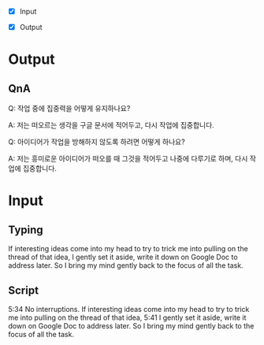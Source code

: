 

- [x] Input
- [x] Output


# Output

## QnA

Q: 작업 중에 집중력을 어떻게 유지하나요?

A: 저는 떠오르는 생각을 구글 문서에 적어두고, 다시 작업에 집중합니다.


Q: 아이디어가 작업을 방해하지 않도록 하려면 어떻게 하나요?

A: 저는 흥미로운 아이디어가 떠오를 때 그것을 적어두고 나중에 다루기로 하며, 다시 작업에 집중합니다.


# Input

## Typing

If interesting ideas come into my head to try to trick me into pulling on the thread of that idea, I gently set it aside, write it down on Google Doc to address later.
So I bring my mind gently back to the focus of all the task.


## Script

5:34
No interruptions. If interesting ideas come into my head to try to trick me into pulling on the thread of that idea,
5:41
I gently set it aside, write it down on Google Doc to address later. So I bring my mind gently back to the focus of all the task.

